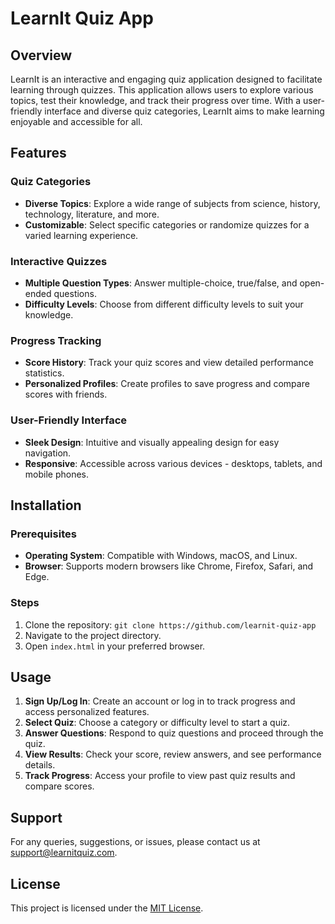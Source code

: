 # LearnIt Quiz App

## Overview

LearnIt is an interactive and engaging quiz application designed to facilitate learning through quizzes. This application allows users to explore various topics, test their knowledge, and track their progress over time. With a user-friendly interface and diverse quiz categories, LearnIt aims to make learning enjoyable and accessible for all.

## Features

### Quiz Categories
- **Diverse Topics**: Explore a wide range of subjects from science, history, technology, literature, and more.
- **Customizable**: Select specific categories or randomize quizzes for a varied learning experience.

### Interactive Quizzes
- **Multiple Question Types**: Answer multiple-choice, true/false, and open-ended questions.
- **Difficulty Levels**: Choose from different difficulty levels to suit your knowledge.

### Progress Tracking
- **Score History**: Track your quiz scores and view detailed performance statistics.
- **Personalized Profiles**: Create profiles to save progress and compare scores with friends.

### User-Friendly Interface
- **Sleek Design**: Intuitive and visually appealing design for easy navigation.
- **Responsive**: Accessible across various devices - desktops, tablets, and mobile phones.

## Installation

### Prerequisites
- **Operating System**: Compatible with Windows, macOS, and Linux.
- **Browser**: Supports modern browsers like Chrome, Firefox, Safari, and Edge.

### Steps
1. Clone the repository: `git clone https://github.com/learnit-quiz-app`
2. Navigate to the project directory.
3. Open `index.html` in your preferred browser.

## Usage

1. **Sign Up/Log In**: Create an account or log in to track progress and access personalized features.
2. **Select Quiz**: Choose a category or difficulty level to start a quiz.
3. **Answer Questions**: Respond to quiz questions and proceed through the quiz.
4. **View Results**: Check your score, review answers, and see performance details.
5. **Track Progress**: Access your profile to view past quiz results and compare scores.

## Support

For any queries, suggestions, or issues, please contact us at [support@learnitquiz.com](mailto:support@learnitquiz.com).

## License

This project is licensed under the [MIT License](LICENSE).
